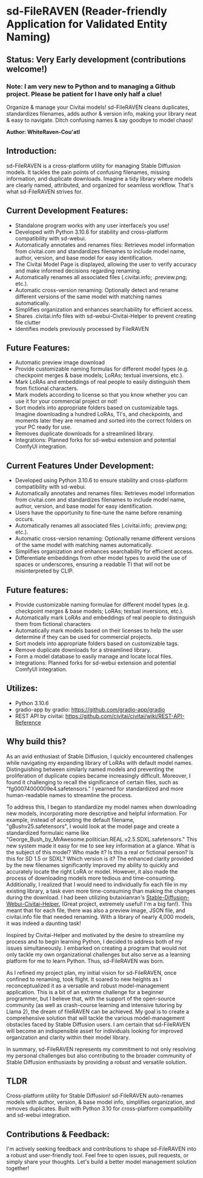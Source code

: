 # sd-FileRAVEN (Reader-friendly Application for Validated Entity Naming)

## **Status: Very Early development (contributions welcome!)**
### Note: I am very new to Python and to managing a Github project. Please be patient for I have only half a clue!

Organize &amp; manage your Civitai models! sd-FileRAVEN cleans duplicates, standardizes filenames, adds author &amp; version info, making your library neat &amp; easy to navigate. Ditch confusing names &amp; say goodbye to model chaos!

**Author: WhiteRaven-Cou'atl**

## Introduction:
sd-FileRAVEN is a cross-platform utility for managing Stable Diffusion models. It tackles the pain points of confusing filenames, missing information, and duplicate downloads. Imagine a tidy library where models are clearly named, attributed, and organized for seamless workflow. That's what sd-FileRAVEN strives for.

## Current Development Features:
- Standalone program works with any user interface/s you use!
- Developed with Python 3.10.6 for stability and cross-platform compatibility with sd-webui.
- Automatically annotates and renames files: Retrieves model information from civitai.com and standardizes filenames to include model name, author, version, and base model for easy identification.
- The Civitai Model Page is displayed, allowing the user to verify accuracy and make informed decisions regarding renaming.
- Automatically renames all associated files (.civitai.info; .preview.png; etc.).
- Automatic cross-version renaming: Optionally detect and rename different versions of the same model with matching names automatically.
- Simplifies organization and enhances searchability for efficient access.
- Shares .civitai.info files with sd-webui-Civitai-Helper to prevent creating file clutter
- Identifies models previously processed by FileRAVEN

## Future Features:
- Automatic preview image download
- Provide customizable naming formulas for different model types (e.g. checkpoint merges & base models; LoRAs; textual inversions, etc.).
- Mark LoRAs and embeddings of real people to easily distinguish them from fictional characters.
- Mark models according to license so that you know whether you can use it for your commercial project or not!
- Sort models into appropriate folders based on customizable tags. Imagine downloading a hundred LoRAs, TI's, and checkpoints, and moments later they are renamed and sorted into the correct folders on your PC ready for use.
- Removes duplicate downloads for a streamlined library.
- Integrations: Planned forks for sd-webui extension and potential ComfyUI integration.
## Current Features Under Development:
- Developed using Python 3.10.6 to ensure stability and cross-platform compatibility with sd-webui.
- Automatically annotates and renames files: Retrieves model information from civitai.com and standardizes filenames to include model name, author, version, and base model for easy identification.
- Users have the opportunity to fine-tune the name before renaming occurs.
- Automatically renames all associated files (.civitai.info; .preview.png; etc.).
- Automatic cross-version renaming: Optionally rename different versions of the same model with matching names automatically.
- Simplifies organization and enhances searchability for efficient access.
- Differentiate embeddings from other model types to avoid the use of spaces or underscores, ensuring a readable TI that will not be misinterpreted by CLIP.

## Future features:
- Provide customizable naming formulae for different model types (e.g. checkpoint merges & base models; LoRAs; textual inversions, etc.).
- Automatically mark LoRAs and embeddings of real people to distinguish them from fictional characters
- Automatically mark models based on their licenses to help the user determine if they can be used for commercial projects.
- Sort models into appropriate folders based on customizable tags.
- Remove duplicate downloads for a streamlined library.
- Form a model database to easily manage and locate local files.
- Integrations: Planned forks for sd-webui extension and potential ComfyUI integration.

## Utilizes:
- Python 3.10.6
- gradio-app by gradio: https://github.com/gradio-app/gradio
- REST API by civitai: https://github.com/civitai/civitai/wiki/REST-API-Reference

## Why build this?
As an avid enthusiast of Stable Diffusion, I quickly encountered challenges while navigating my expanding library of LoRAs with default model names. Distinguishing between similarly named models and preventing the proliferation of duplicate copies became increasingly difficult. Moreover, I found it challenging to recall the significance of certain files, such as "fg00074000009e4.safetensors." I yearned for standardized and more human-readable names to streamline the process.

To address this, I began to standardize my model names when downloading new models, incorporating more descriptive and helpful information. For example, instead of accepting the default filename, "gBushv25.safetensors", I would look at the model page and create a standardized formulaic name like "George_Bush_by_MrAwesome.politician.REAL.v2.5.SDXL.safetensors." This new system made it easy for me to see key information at a glance. What is the subject of this model? Who made it? Is this a real or fictional person? Is this for SD 1.5 or SDXL? Which version is it? The enhanced clarity provided by the new filenames significantly improved my ability to quickly and accurately locate the right LoRA or model. However, it also made the process of downloading models more tedious and time-consuming. Additionally, I realized that I would need to individually fix each file in my existing library, a task even more time-consuming than making the changes during the download. I had been utilizing butaixianran's [Stable-Diffusion-Webui-Civitai-Helper.](https://github.com/butaixianran/Stable-Diffusion-Webui-Civitai-Helper)
(Great project, extremely useful! I'm a big fan!). This meant that for each file, there was also a preview image, JSON file, and civitai.info file that needed renaming. With a library of nearly 4,000 models, it was indeed a daunting task!

Inspired by Civitai-Helper and motivated by the desire to streamline my process and to begin learning Python, I decided to address both of my issues simultaneously. I embarked on creating a program that would not only tackle my own organizational challenges but also serve as a learning platform for me to learn Python. Thus, sd-FileRAVEN was born.

As I refined my project plan, my initial vision for sd-FileRAVEN, once confined to renaming, took flight. It soared to new heights as I reconceptualized it as a versatile and robust model-management application. This is a bit of an extreme challenge for a beginner programmer, but I believe that, with the support of the open-source community (as well as crash-course learning and intensive tutoring by Llama 2), the dream of fileRAVEN can be achieved. My goal is to create a comprehensive solution that will tackle the various model-management obstacles faced by Stable Diffusion users. I am certain that sd-FileRAVEN will become an indispensible asset for individuals looking for improved organization and clarity within their model library.

In summary, sd-FileRAVEN represents my commitment to not only resolving my personal challenges but also contributing to the broader community of Stable Diffusion enthusiasts by providing a robust and versatile solution.

## TLDR
Cross-platform utility for Stable Diffusion! sd-FileRAVEN auto-renames models with author, version, & base model info, simplifies organization, and removes duplicates. Built with Python 3.10 for cross-platform compatibility and sd-webui integration.

## Contributions & Feedback:
I'm actively seeking feedback and contributions to shape sd-FileRAVEN into a robust and user-friendly tool. Feel free to open issues, pull requests, or simply share your thoughts. Let's build a better model management solution together!
